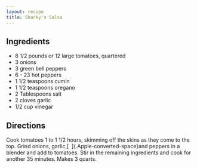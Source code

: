 ```yaml
---
layout: recipe
title: Sharky's Salsa
---
```


## Ingredients

* 8 1/2 pounds or 12 large tomatoes, quartered
* 3 onions
* 3 green bell peppers
* 6 - 23 hot peppers
* 1 1/2 teaspoons cumin
* 1 1/2 teaspoons oregano
* 2 Tablespoons salt
* 2 cloves garlic
* 1/2 cup vinegar

## Directions

Cook tomatoes 1 to 1 1/2 hours, skimming off the skins as they come to
the top. Grind onions, garlic,[  ]{.Apple-converted-space}and peppers in
a blender and add to tomatoes. Stir in the remaining ingredients and
cook for another 35 minutes. Makes 3 quarts.
